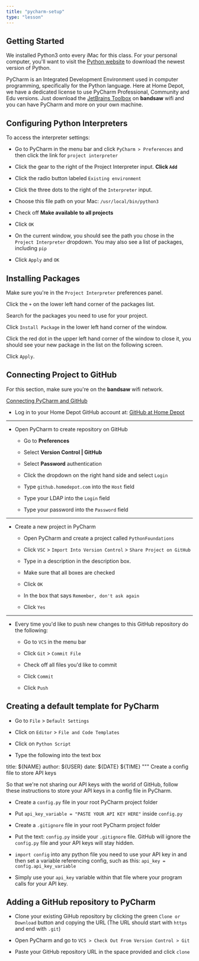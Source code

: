 ```yaml
---
title: "pycharm-setup"
type: "lesson"
---
```


## Getting Started

We installed Python3 onto every iMac for this class. For your personal computer, you'll want to visit the [Python website](https://www.python.org/downloads/) to download the newest version of Python.

PyCharm is an Integrated Development Environment used in computer programming, specifically for the Python language. Here at Home Depot, we have a dedicated license to use PyCharm Professional, Community and Edu versions. Just download the [JetBrains Toolbox](https://www.jetbrains.com/toolbox/) on **bandsaw** wifi and you can have PyCharm and more on your own machine.

## Configuring Python Interpreters

To access the interpreter settings:

- Go to PyCharm in the menu bar and click `PyCharm > Preferences` and then click the link for `project interpreter`
    
- Click the gear to the right of the Project Interpreter input. **Click `Add`**
    
- Click the radio button labeled `Existing environment`
    
- Click the three dots to the right of the `Interpreter` input.
    
- Choose this file path on your Mac: `/usr/local/bin/python3`
    
- Check off **Make available to all projects**
    
- Click `OK`
    
- On the current window, you should see the path you chose in the `Project Interpreter` dropdown. You may also see a list of packages, including `pip`
    
- Click `Apply` and `OK`
    

## Installing Packages

Make sure you're in the `Project Interpreter` preferences panel.

Click the `+` on the lower left hand corner of the packages list.

Search for the packages you need to use for your project.

Click `Install Package` in the lower left hand corner of the window.

Click the red dot in the upper left hand corner of the window to close it, you should see your new package in the list on the following screen.

Click `Apply`.

## Connecting Project to GitHub

For this section, make sure you're on the **bandsaw** wifi network.

[Connecting PyCharm and GitHub](https://www.jetbrains.com/help/pycharm/manage-projects-hosted-on-github.html)

- Log in to your Home Depot GitHub account at: [GitHub at Home Depot](https://github.homedepot.com)
    

* * *

- Open PyCharm to create repository on GitHub
    
    
    - Go to **Preferences**
        
    - Select **Version Control | GitHub**
        
    - Select **Password** authentication
        
    - Click the dropdown on the right hand side and select `Login`
        
    - Type `github.homedepot.com` into the `Host` field
        
    - Type your LDAP into the `Login` field
        
    - Type your password into the `Password` field
        
    

* * *

- Create a new project in PyCharm
    
    
    - Open PyCharm and create a project called `PythonFoundations`
        
    - Click `VSC` \> `Import Into Version Control` \> `Share Project on GitHub`
        
    - Type in a description in the description box.
        
    - Make sure that all boxes are checked
        
    - Click `OK`
        
    - In the box that says `Remember, don't ask again`
        
    - Click `Yes`
        
    

* * *

- Every time you'd like to push new changes to this GitHub repository do the following:
    
    
    - Go to `VCS` in the menu bar
        
    - Click `Git` \> `Commit File`
        
    - Check off all files you'd like to commit
        
    - Click `Commit`
        
    - Click `Push`
        
    

## Creating a default template for PyCharm

- Go to `File` \> `Default Settings`
    
- Click on `Editor` \> `File and Code Templates`
    
- Click on `Python Script`
    
- Type the following into the text box
    

title: ${NAME}
author: ${USER}
date: ${DATE} ${TIME}
"""
Create a config file to store API keys

So that we're not sharing our API keys with the world of GitHub, follow these instructions to store your API keys in a config file in PyCharm.

- Create a `config.py` file in your root PyCharm project folder
    
- Put `api_key_variable = "PASTE YOUR API KEY HERE"` inside `config.py`
    
- Create a `.gitignore` file in your root PyCharm project folder
    
- Put the text: `config.py` inside your `.gitignore` file. GitHub will ignore the `config.py` file and your API keys will stay hidden.
    
- `import config` into any python file you need to use your API key in and then set a variable referencing config, such as this: `api_key = config.api_key_variable`
    
- Simply use your `api_key` variable within that file where your program calls for your API key.
    

## Adding a GitHub repository to PyCharm

- Clone your existing GiHub repository by clicking the green `Clone or Download` button and copying the URL (The URL should start with `https` and end with `.git`)
    
- Open PyCharm and go to `VCS > Check Out From Version Control > Git`
    
- Paste your GitHub repository URL in the space provided and click `clone`
    
